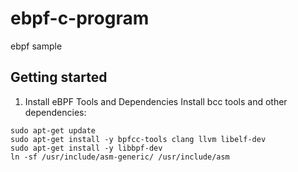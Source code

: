 # ebpf-c-program
ebpf sample

## Getting started

1. Install eBPF Tools and Dependencies
   Install bcc tools and other dependencies:

```shell
sudo apt-get update
sudo apt-get install -y bpfcc-tools clang llvm libelf-dev
sudo apt-get install -y libbpf-dev
ln -sf /usr/include/asm-generic/ /usr/include/asm
```
